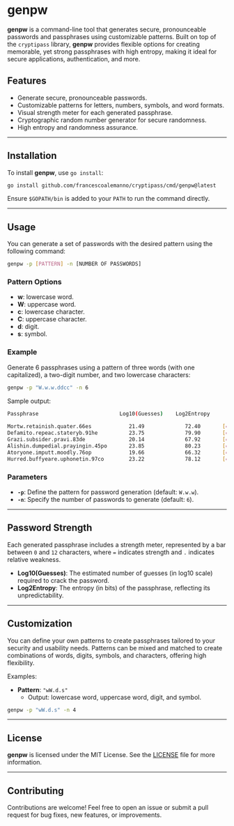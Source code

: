 # genpw

**genpw** is a command-line tool that generates secure, pronounceable passwords and passphrases using customizable patterns. Built on top of the `cryptipass` library, **genpw** provides flexible options for creating memorable, yet strong passphrases with high entropy, making it ideal for secure applications, authentication, and more.

## Features

- Generate secure, pronounceable passwords.
- Customizable patterns for letters, numbers, symbols, and word formats.
- Visual strength meter for each generated passphrase.
- Cryptographic random number generator for secure randomness.
- High entropy and randomness assurance.

---

## Installation

To install **genpw**, use `go install`:

```bash
go install github.com/francescoalemanno/cryptipass/cmd/genpw@latest
```

Ensure `$GOPATH/bin` is added to your `PATH` to run the command directly.

---

## Usage

You can generate a set of passwords with the desired pattern using the following command:

```bash
genpw -p [PATTERN] -n [NUMBER OF PASSWORDS]
```

### Pattern Options

- **w**: lowercase word.
- **W**: uppercase word.
- **c**: lowercase character.
- **C**: uppercase character.
- **d**: digit.
- **s**: symbol.

### Example

Generate 6 passphrases using a pattern of three words (with one capitalized), a two-digit number, and two lowercase characters:

```bash
genpw -p "W.w.w.ddcc" -n 6
```

Sample output:

```bash    
Passphrase                          Log10(Guesses)    Log2Entropy      Strength
                                                                      
Mortw.retainish.quater.66es            21.49             72.40       [===========.]
Defamito.repeac.stateryb.91he          23.75             79.90       [============]
Grazi.subsider.pravi.83de              20.14             67.92       [==========..]
Alishin.dumpedial.prayingin.45po       23.85             80.23       [============]
Atoryone.imputt.moodly.76op            19.66             66.32       [==========..]
Hurred.buffyeare.uphonetin.97co        23.22             78.12       [============]
```

### Parameters

- **`-p`**: Define the pattern for password generation (default: `W.w.w`).
- **`-n`**: Specify the number of passwords to generate (default: `6`).

---

## Password Strength

Each generated passphrase includes a strength meter, represented by a bar between `0` and `12` characters, where `=` indicates strength and `.` indicates relative weakness.

- **Log10(Guesses)**: The estimated number of guesses (in log10 scale) required to crack the password.
- **Log2Entropy**: The entropy (in bits) of the passphrase, reflecting its unpredictability.

---

## Customization

You can define your own patterns to create passphrases tailored to your security and usability needs. Patterns can be mixed and matched to create combinations of words, digits, symbols, and characters, offering high flexibility.

Examples:

- **Pattern**: `"wW.d.s"`
    - Output: lowercase word, uppercase word, digit, and symbol.

```bash
genpw -p "wW.d.s" -n 4
```

---

## License

**genpw** is licensed under the MIT License. See the [LICENSE](LICENSE) file for more information.

---

## Contributing

Contributions are welcome! Feel free to open an issue or submit a pull request for bug fixes, new features, or improvements.
